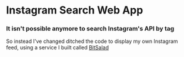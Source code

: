 # Instagram Search Web App

### It isn't possible anymore to search Instagram's API by tag

So instead I've changed ditched the code to display my own Instagram
feed, using a service I built called [BitSalad](http://bitsalad.co)


